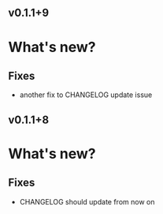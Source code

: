 ## v0.1.1+9
# What's new?

## Fixes
- another fix to CHANGELOG update issue

## v0.1.1+8
# What's new?

## Fixes
- CHANGELOG should update from now on
